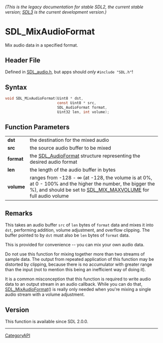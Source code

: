 ###### (This is the legacy documentation for stable SDL2, the current stable version; [SDL3](https://wiki.libsdl.org/SDL3/) is the current development version.)
# SDL_MixAudioFormat

Mix audio data in a specified format.

## Header File

Defined in [SDL_audio.h](https://github.com/libsdl-org/SDL/blob/SDL2/include/SDL_audio.h), but apps should _only_ `#include "SDL.h"`!

## Syntax

```c
void SDL_MixAudioFormat(Uint8 * dst,
                        const Uint8 * src,
                        SDL_AudioFormat format,
                        Uint32 len, int volume);

```

## Function Parameters

|                |                                                                                                        |
| -------------- | ------------------------------------------------------------------------------------------------------ |
| **dst**        | the destination for the mixed audio                                                                    |
| **src**        | the source audio buffer to be mixed                                                                    |
| **format**     | the [SDL_AudioFormat](SDL_AudioFormat) structure representing the desired audio format                 |
| **len**        | the length of the audio buffer in bytes                                                                |
| **volume**     | ranges from -128 - ∞ (at -128, the volume is at 0%, at 0 - 100% and the higher the number, the bigger the %), and should be set to [SDL_MIX_MAXVOLUME](SDL_MIX_MAXVOLUME) for full audio volume |

## Remarks

This takes an audio buffer `src` of `len` bytes of `format` data and mixes
it into `dst`, performing addition, volume adjustment, and overflow
clipping. The buffer pointed to by `dst` must also be `len` bytes of
`format` data.

This is provided for convenience -- you can mix your own audio data.

Do not use this function for mixing together more than two streams of
sample data. The output from repeated application of this function may be
distorted by clipping, because there is no accumulator with greater range
than the input (not to mention this being an inefficient way of doing it).

It is a common misconception that this function is required to write audio
data to an output stream in an audio callback. While you can do that,
[SDL_MixAudioFormat](SDL_MixAudioFormat)() is really only needed when
you're mixing a single audio stream with a volume adjustment.

## Version

This function is available since SDL 2.0.0.

----
[CategoryAPI](CategoryAPI)

